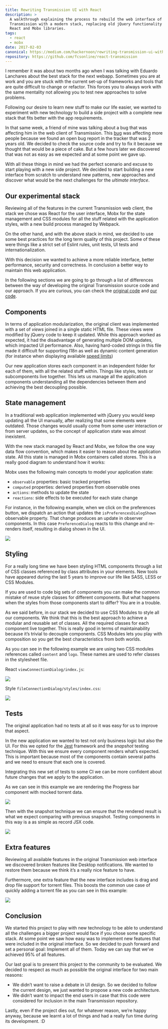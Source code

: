 ```yaml
---
title: Rewriting Transmission UI with React
description: >
  A walkthrough explaining the process to rebuild the web interface of
  Transmission with a modern stack, replacing old jQuery functionality with
  React and Mobx libraries.
tags:
  - react
  - mobx
date: 2017-02-03
canonical: https://medium.com/hackernoon/rewriting-transmission-ui-with-react-8f76c44c1c54
repository: https://github.com/fcsonline/react-transmission
---
```


I remember it was about two months ago when I was talking with Eduardo
Lanchares about the best stack for the next webapp. Sometimes you are at work
and you are stuck with the current set-up of frameworks and tools that are
quite difficult to change or refactor. This forces you to always work with the
same mentality not allowing you to test new approaches to solve problems.

Following our desire to learn new stuff to make our life easier, we wanted to
experiment with new technology to build a side project with a complete new
stack that fits better with the app requirements.

In that same week, a friend of mine was talking about a bug that was affecting
him in the web client of Transmission. This [bug](https://trac.transmissionbt.com/ticket/5857)
was affecting more people because we found an open bug report in the tracker
that was 2 years old. We decided to check the source code and try to fix it
because we thought that would be a piece of cake. But a few hours later we
discovered that was not as easy as we expected and at some point we gave up.

With all these things in mind we had the perfect scenario and excuse to start
playing with a new side project. We decided to start building a new interface
from scratch to understand new patterns, new approaches and discover what would
be the next challenges for the _ultimate interface_.

## Our experimental stack

Reviewing all of the features in the current Transmission web client, the stack
we chose was React for the user interface, Mobx for the state management and
CSS modules for all the stuff related with the application styles, with a new
build process managed by Webpack.

On the other hand, and with the above stack in mind, we decided to use some
best practices for the long term quality of this project. Some of these were
things like a strict set of Eslint rules, unit tests, UI tests and
internationalization.

With this decision we wanted to achieve a more reliable interface, better
performance, security and correctness. In conclusion a better way to maintain
this web application.

In the following sections we are going to go through a list of differences
between the way of developing the original Transmission source code and our
approach. If you are curious, you can check the [original
code](https://github.com/transmission/transmission/tree/master/web) and [our
code](https://github.com/fcsonline/react-transmission).


## Components

In terms of application modularization, the original client was implemented
with a set of _views_ joined in a single static HTML file. These views were
modified by jQuery code to keep it updated. While this approach worked as
expected, it had the disadvantage of generating multiple DOM updates, which
impacted UI performance. Also, having hard-coded strings in this file made it
difficult for supporting I18n as well as dynamic content generation (for
instance when displaying available [speed limits](https://github.com/transmission/transmission/blob/master/web/index.html#L380))

Our new application stores each component in an independent folder for each of
them, with all the related stuff within. Things like styles, tests or
subcomponents live together. This lets us manage all the application components
understanding all the dependencies between them and achieving the best
decoupling possible.


## State management

In a traditional web application implemented with jQuery you would keep
updating all the UI manually, after realizing that some elements were outdated.
Those changes would usually come from some user interaction or from server
updates, so the concept of application state was almost inexistent.

With the new stack managed by React and Mobx, we follow the one way data flow
convention, which makes it easier to reason about the application state. All
this state is managed in Mobx containers called stores. This is a really good
diagram to understand how it works:

Mobx uses the following main concepts to model your application state:

- `observable` properties: basic tracked properties
- `computed` properties: derived properties from observable ones
- `actions`: methods to update the state
- `reactions`: side effects to be executed for each state change

For instance, in the following example, when we click on the preferences
button, we dispatch an action that updates the `isPreferencesDialogShown`
observable property. That change produces an update in observer components. In
this case `PreferenceDialog` reacts to this change and re-renders itself,
resulting in dialog shown in the UI.

![](inject-store.png)

## Styling

For a really long time we have been styling HTML components through a list of
CSS classes referenced by class attributes in your elements. New tools have
appeared during the last 5 years to improve our life like SASS, LESS or CSS
Modules.

If you are used to code big sets of components you can make the common mistake
of reuse style classes for different components. But what happens when the
styles from those components start to differ? You are in a trouble.

As we said before, in our stack we decided to use CSS Modules to style all our
components. We think that this is the best approach to achieve a modular and
reusable set of classes. All the required classes for each component live
together. This is really good in terms of maintainability because it’s trivial
to decouple components. CSS Modules lets you play with composition so you get
the best characteristics from both worlds.

As you can see in the following example we are using two CSS modules references
called `content` and `logo`. These names are used to refer classes in the
stylesheet file.

React `viewConnectionDialog/index.js`:

![](connection-dialog-js.png)

Style `fileConnectionDialog/styles/index.css`:

![](connection-dialog-css.png)

## Tests

The original application had no tests at all so it was easy for us to improve
that aspect.

In the new application we wanted to test not only business logic but also the
UI. For this we opted for the [Jest](https://facebook.github.io/jest/)
framework and the _snapshot_ testing technique. With this we ensure every
component renders what’s expected. This is important because most of the
components contain several paths and we need to ensure that each one is
covered.

Integrating this new set of tests to some CI we can be more confident about
future changes that we apply to the application.

As we can see in this example we are rendering the Progress bar component with
mocked torrent data.

![](progressbar-test.png)

Then with the snapshot technique we can ensure that the rendered result is what
we expect comparing with previous snapshot. Testing components in this way is a
as simple as record JSX code.

![](progressbar-snapshot.png)

## Extra features

Reviewing all available features in the original Transmission web interface we
discovered broken features like Desktop notifications. We wanted to restore
them because we think it’s a really nice feature to have.

Furthermore, one extra feature that the new interface includes is drag and drop
file support for torrent files. This boosts the common use case of quickly
adding a torrent file as you can see in this example:

![](react-transmission-demo.gif)

## Conclusion

We started this project to play with new technology to be able to understand
all the challenges a bigger project would face if you chose some specific
stack. At some point we saw how easy was to implement new features that were
included in the original interface. So we decided to push forward and set a
personal goal: Implement all of them. Today we can say that we’ve achieved 95%
of all features.

Our last goal is to present this project to the community to be evaluated. We
decided to respect as much as possible the original interface for two main
reasons:

- We didn’t want to raise a debate in UI design. So we decided to follow the current design, we just wanted to propose a new code architecture.
- We didn’t want to impact the end users in case that this code were considered for inclusion in the main Transmission repository.

Lastly, even if the project dies out, for whatever reason, we’re happy anyway,
because we learnt a lot of things and had a really fun time during its
development. :D

